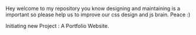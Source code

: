 Hey welcome to my repository you know designing and maintaining is a important so please help us to improve our css design and js brain.
Peace :)

Initiating new Project :  A Portfolio Website.
